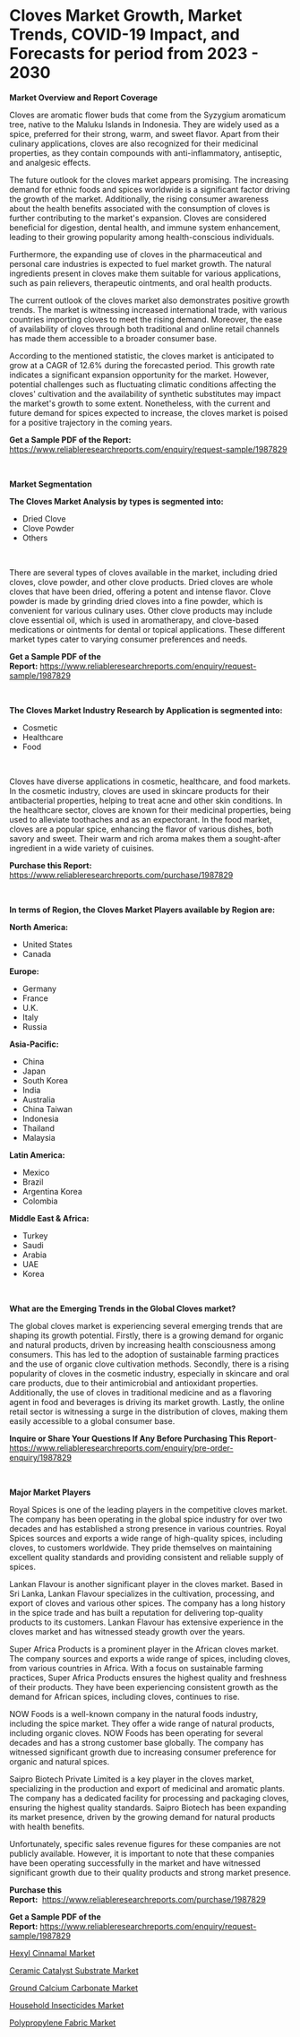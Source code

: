 <p><h1>Cloves Market Growth, Market Trends, COVID-19 Impact, and Forecasts for period from 2023 - 2030</h1></p><p><strong>Market Overview and Report Coverage</strong></p>
<p><p>Cloves are aromatic flower buds that come from the Syzygium aromaticum tree, native to the Maluku Islands in Indonesia. They are widely used as a spice, preferred for their strong, warm, and sweet flavor. Apart from their culinary applications, cloves are also recognized for their medicinal properties, as they contain compounds with anti-inflammatory, antiseptic, and analgesic effects.</p><p>The future outlook for the cloves market appears promising. The increasing demand for ethnic foods and spices worldwide is a significant factor driving the growth of the market. Additionally, the rising consumer awareness about the health benefits associated with the consumption of cloves is further contributing to the market's expansion. Cloves are considered beneficial for digestion, dental health, and immune system enhancement, leading to their growing popularity among health-conscious individuals.</p><p>Furthermore, the expanding use of cloves in the pharmaceutical and personal care industries is expected to fuel market growth. The natural ingredients present in cloves make them suitable for various applications, such as pain relievers, therapeutic ointments, and oral health products.</p><p>The current outlook of the cloves market also demonstrates positive growth trends. The market is witnessing increased international trade, with various countries importing cloves to meet the rising demand. Moreover, the ease of availability of cloves through both traditional and online retail channels has made them accessible to a broader consumer base.</p><p>According to the mentioned statistic, the cloves market is anticipated to grow at a CAGR of 12.6% during the forecasted period. This growth rate indicates a significant expansion opportunity for the market. However, potential challenges such as fluctuating climatic conditions affecting the cloves' cultivation and the availability of synthetic substitutes may impact the market's growth to some extent. Nonetheless, with the current and future demand for spices expected to increase, the cloves market is poised for a positive trajectory in the coming years.</p></p>
<p><strong>Get a Sample PDF of the Report:</strong> <a href="https://www.reliableresearchreports.com/enquiry/request-sample/1987829">https://www.reliableresearchreports.com/enquiry/request-sample/1987829</a></p>
<p>&nbsp;</p>
<p><strong>Market Segmentation</strong></p>
<p><strong>The Cloves Market Analysis by types is segmented into:</strong></p>
<p><ul><li>Dried Clove</li><li>Clove Powder</li><li>Others</li></ul></p>
<p>&nbsp;</p>
<p><p>There are several types of cloves available in the market, including dried cloves, clove powder, and other clove products. Dried cloves are whole cloves that have been dried, offering a potent and intense flavor. Clove powder is made by grinding dried cloves into a fine powder, which is convenient for various culinary uses. Other clove products may include clove essential oil, which is used in aromatherapy, and clove-based medications or ointments for dental or topical applications. These different market types cater to varying consumer preferences and needs.</p></p>
<p><strong>Get a Sample PDF of the Report:</strong>&nbsp;<a href="https://www.reliableresearchreports.com/enquiry/request-sample/1987829">https://www.reliableresearchreports.com/enquiry/request-sample/1987829</a></p>
<p>&nbsp;</p>
<p><strong>The Cloves Market Industry Research by Application is segmented into:</strong></p>
<p><ul><li>Cosmetic</li><li>Healthcare</li><li>Food</li></ul></p>
<p>&nbsp;</p>
<p><p>Cloves have diverse applications in cosmetic, healthcare, and food markets. In the cosmetic industry, cloves are used in skincare products for their antibacterial properties, helping to treat acne and other skin conditions. In the healthcare sector, cloves are known for their medicinal properties, being used to alleviate toothaches and as an expectorant. In the food market, cloves are a popular spice, enhancing the flavor of various dishes, both savory and sweet. Their warm and rich aroma makes them a sought-after ingredient in a wide variety of cuisines.</p></p>
<p><strong>Purchase this Report:</strong>&nbsp; <a href="https://www.reliableresearchreports.com/purchase/1987829">https://www.reliableresearchreports.com/purchase/1987829</a></p>
<p>&nbsp;</p>
<p><strong>In terms of Region, the Cloves Market Players available by Region are:</strong></p>
<p>
    <p> <strong> North America: </strong>
        <ul>
            <li>United States</li>
            <li>Canada</li>
        </ul>
        </p> 
    <p> <strong> Europe: </strong>
        <ul>
            <li>Germany</li>
            <li>France</li>
            <li>U.K.</li>
            <li>Italy</li>
            <li>Russia</li>
        </ul>
        </p> 
    <p> <strong> Asia-Pacific: </strong>
        <ul>
            <li>China</li>
            <li>Japan</li>
            <li>South Korea</li>
            <li>India</li>
            <li>Australia</li>
            <li>China Taiwan</li>
            <li>Indonesia</li>
            <li>Thailand</li>
            <li>Malaysia</li>
        </ul>
        </p> 
    <p> <strong> Latin America: </strong>
        <ul>
            <li>Mexico</li>
            <li>Brazil</li>
            <li>Argentina Korea</li>
            <li>Colombia</li>
        </ul>
        </p> 
    <p> <strong> Middle East & Africa: </strong>
        <ul>
            <li>Turkey</li>
            <li>Saudi</li>
            <li>Arabia</li>
            <li>UAE</li>
            <li>Korea</li>
        </ul>
    </p>
    </p>
<p>&nbsp;</p>
<p><strong>What are the Emerging Trends in the Global Cloves market?</strong></p>
<p><p>The global cloves market is experiencing several emerging trends that are shaping its growth potential. Firstly, there is a growing demand for organic and natural products, driven by increasing health consciousness among consumers. This has led to the adoption of sustainable farming practices and the use of organic clove cultivation methods. Secondly, there is a rising popularity of cloves in the cosmetic industry, especially in skincare and oral care products, due to their antimicrobial and antioxidant properties. Additionally, the use of cloves in traditional medicine and as a flavoring agent in food and beverages is driving its market growth. Lastly, the online retail sector is witnessing a surge in the distribution of cloves, making them easily accessible to a global consumer base.</p></p>
<p><strong>Inquire or Share Your Questions If Any Before Purchasing This Report</strong>- <a href="https://www.reliableresearchreports.com/enquiry/pre-order-enquiry/1987829">https://www.reliableresearchreports.com/enquiry/pre-order-enquiry/1987829</a></p>
<p>&nbsp;</p>
<p><strong>Major Market Players</strong></p>
<p><p>Royal Spices is one of the leading players in the competitive cloves market. The company has been operating in the global spice industry for over two decades and has established a strong presence in various countries. Royal Spices sources and exports a wide range of high-quality spices, including cloves, to customers worldwide. They pride themselves on maintaining excellent quality standards and providing consistent and reliable supply of spices.</p><p>Lankan Flavour is another significant player in the cloves market. Based in Sri Lanka, Lankan Flavour specializes in the cultivation, processing, and export of cloves and various other spices. The company has a long history in the spice trade and has built a reputation for delivering top-quality products to its customers. Lankan Flavour has extensive experience in the cloves market and has witnessed steady growth over the years.</p><p>Super Africa Products is a prominent player in the African cloves market. The company sources and exports a wide range of spices, including cloves, from various countries in Africa. With a focus on sustainable farming practices, Super Africa Products ensures the highest quality and freshness of their products. They have been experiencing consistent growth as the demand for African spices, including cloves, continues to rise.</p><p>NOW Foods is a well-known company in the natural foods industry, including the spice market. They offer a wide range of natural products, including organic cloves. NOW Foods has been operating for several decades and has a strong customer base globally. The company has witnessed significant growth due to increasing consumer preference for organic and natural spices.</p><p>Saipro Biotech Private Limited is a key player in the cloves market, specializing in the production and export of medicinal and aromatic plants. The company has a dedicated facility for processing and packaging cloves, ensuring the highest quality standards. Saipro Biotech has been expanding its market presence, driven by the growing demand for natural products with health benefits.</p><p>Unfortunately, specific sales revenue figures for these companies are not publicly available. However, it is important to note that these companies have been operating successfully in the market and have witnessed significant growth due to their quality products and strong market presence.</p></p>
<p><strong>Purchase this Report:</strong>&nbsp;&nbsp;<a href="https://www.reliableresearchreports.com/purchase/1987829">https://www.reliableresearchreports.com/purchase/1987829</a></p>
<p></p>
<p><strong>Get a Sample PDF of the Report:</strong>&nbsp;<a href="https://www.reliableresearchreports.com/enquiry/request-sample/1987829">https://www.reliableresearchreports.com/enquiry/request-sample/1987829</a></p>
<p><p><a href="https://github.com/ruslanpoljakovrd177/Market-Research-Report-List-1/blob/main/hexyl-cinnamal-market.md">Hexyl Cinnamal Market</a></p><p><a href="https://github.com/grishafomin4852/Market-Research-Report-List-1/blob/main/ceramic-catalyst-substrate-market.md">Ceramic Catalyst Substrate Market</a></p><p><a href="https://github.com/abbypearson7765/Market-Research-Report-List-1/blob/main/ground-calcium-carbonate-market.md">Ground Calcium Carbonate Market</a></p><p><a href="https://github.com/dziulagalemab/Market-Research-Report-List-1/blob/main/household-insecticides-market.md">Household Insecticides Market</a></p><p><a href="https://github.com/gulaimolin/Market-Research-Report-List-1/blob/main/polypropylene-fabric-market.md">Polypropylene Fabric Market</a></p></p>
